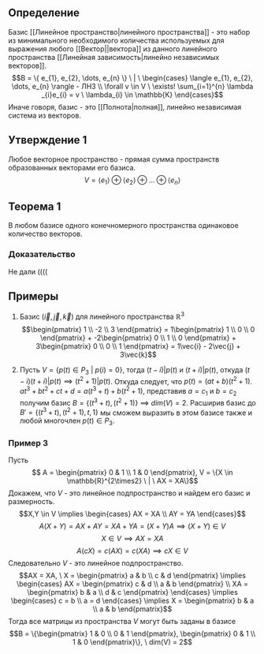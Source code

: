 ## Определение
Базис [[Линейное пространство|линейного пространства]] - это набор из минимального необходимого количества используемых для выражения любого [[Вектор||вектора]] из данного линейного пространства [[Линейная зависимость|линейно независимых векторов]].
$$B = \{ e_{1}, e_{2}, \dots, e_{n} \} \ | \ \begin{cases}
\langle e_{1}, e_{2}, \dots, e_{n} \rangle - ЛНЗ \\
\forall v \in V \ \exists! \sum_{i=1}^{n} \lambda _{i}e_{i} = v \ \lambda_{i} \in \mathbb{K} 
\end{cases}$$
Иначе говоря, базис - это [[Полнота|полная]], линейно независимая система из векторов.
## Утверждение 1
Любое векторное пространство - прямая сумма пространств образованных векторами его базиса.
$$V = \langle e_{1} \rangle \oplus \langle e_{2} \rangle \oplus \dots \oplus \langle e_{n} \rangle$$
## Теорема 1
В любом базисе одного конечномерного пространства одинаковое количество векторов.
### Доказательство
Не дали ((((
## Примеры
1) Базис $(\vec{i}, \vec{j}, \vec{k})$ для линейного пространства $\mathbb{R}^{3}$
$$\begin{pmatrix}
1 \\ -2 \\ 3
\end{pmatrix} = 1\begin{pmatrix}
1 \\ 0 \\ 0 
\end{pmatrix} + -2\begin{pmatrix}
0 \\ 1 \\ 0
\end{pmatrix} + 3\begin{pmatrix}
0 \\ 0 \\ 1
\end{pmatrix} = 1\vec{i} - 2\vec{j} + 3\vec{k}$$

2) Пусть $V = \{p(t) \in P_{3} \ | \ p(i) = 0\}$, тогда $(t-i)|p(t)$ и $(t+i)|p(t)$, откуда $(t-i)(t+i)|p(t) \implies (t^{2}+1)|p(t)$. Откуда следует, что $p(t) = (at+b)(t^{2}+1)$. $at^{3} + bt^{2} + ct + d = a(t^{3} + t) + b(t^{2}+1)$, представив $a = c_{1}$ и $b = c_{2}$ получим базис $B = \{(t^{3} + t), (t^{2} + 1)\}$ $\implies$ $dim(V) = 2$. Расширив базис до $B' = \{(t^{3} + t), (t^{2} + 1), t, 1\}$ мы сможем выразить в этом базисе также и любой многочлен $p(t) \in P_{3}$.

### Пример 3
Пусть $$ A = \begin{pmatrix}
0 & 1 \\
1 & 0
\end{pmatrix}, V = \{X \in \mathbb{R}^{2\times2} \ | \ AX = XA\}$$
Докажем, что $V$ - это линейное подпространство и найдем его базис и размерность. $$X,Y \in V \implies \begin{cases}
AX = XA \\
AY = YA
\end{cases}$$$$A(X+Y) = AX+AY = XA + YA = (X+Y)A \implies (X+Y) \in V$$$$X \in V \implies AX = XA$$$$A(cX) = c(AX) = c(XA) \implies cX \in V$$
Следовательно $V$ - это линейное подпространство. $$AX = XA, \ X = \begin{pmatrix}
a & b \\
c & d
\end{pmatrix} \implies \begin{cases}
AX = \begin{pmatrix}
c & d \\
a & b
\end{pmatrix} \\
XA = \begin{pmatrix}
b & a \\
d & c
\end{pmatrix}
\end{cases} \implies \begin{cases}
c = b \\
a = d
\end{cases} \implies X = \begin{pmatrix}
b & a \\
a & b
\end{pmatrix}$$ Тогда все матрицы из пространства $V$ могут быть заданы в базисе $$B = \{\begin{pmatrix}
1 & 0 \\
0 & 1
\end{pmatrix}, \begin{pmatrix}
0 & 1 \\
1 & 0
\end{pmatrix}\}, \ dim(V) = 2$$